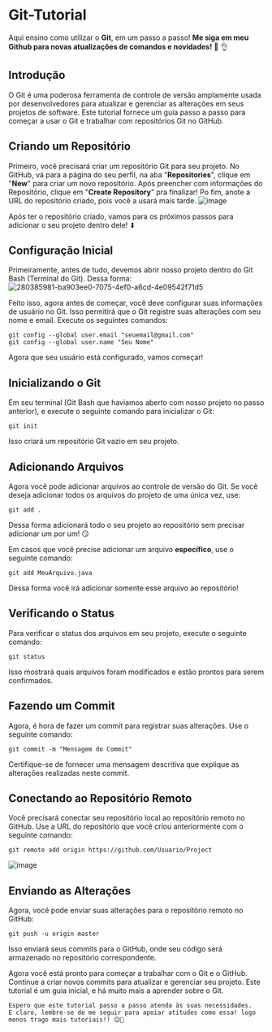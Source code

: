 
# Git-Tutorial

Aqui ensino como utilizar o **Git**, em um passo a passo! **Me siga em meu Github para novas atualizações de comandos e novidades!** 🧙	👌

## Introdução

O Git é uma poderosa ferramenta de controle de versão amplamente usada por desenvolvedores para atualizar e gerenciar as alterações em seus projetos de software. Este tutorial fornece um guia passo a passo para começar a usar o Git e trabalhar com repositórios Git no GitHub.

## Criando um Repositório

Primeiro, você precisará criar um repositório Git para seu projeto. No GitHub, vá para a página do seu perfil, na aba "**Repositories**", clique em "**New**" para criar um novo repositório. Após preencher com informações do Repositório, clique em "**Create Repository**" pra finalizar! Po fim, anote a URL do repositório criado, pois você a usará mais tarde.
![image](https://github.com/AlaxAtaide/Git-Tutorial/assets/100983643/4a202674-a877-44f5-83db-29dcdd88d354)

Após ter o repositório criado, vamos para os próximos passos para adicionar o seu projeto dentro dele! ⬇

## Configuração Inicial

Primeiramente, antes de tudo, devemos abrir nosso projeto dentro do Git Bash (Terminal do Git). Dessa forma:
![280385981-ba903ee0-7075-4ef0-a6cd-4e09542f71d5](https://github.com/AlaxAtaide/Git-Tutorial/assets/100983643/5a0086da-fcf5-4223-b6de-80b41754a48b)


Feito isso, agora antes de começar, você deve configurar suas informações de usuário no Git. Isso permitirá que o Git registre suas alterações com seu nome e email. Execute os seguintes comandos:

```shell
git config --global user.email "seuemail@gmail.com"
git config --global user.name "Seu Nome"
```

Agora que seu usuário está configurado, vamos começar!

## Inicializando o Git

Em seu terminal (Git Bash que haviamos aberto com nosso projeto no passo anterior), e execute o seguinte comando para inicializar o Git:

```shell
git init
```

Isso criará um repositório Git vazio em seu projeto.

## Adicionando Arquivos

Agora você pode adicionar arquivos ao controle de versão do Git.  Se você deseja adicionar todos os arquivos do projeto de uma única vez, use:

```shell
git add .
```
Dessa forma adicionará todo o seu projeto ao repositório sem precisar adicionar um por um! 😏 

Em casos que você precise adicionar um arquivo **específico**, use o seguinte comando:

```shell
git add MeuArquivo.java
```
Dessa forma você irá adicionar somente esse arquivo ao repositório!


## Verificando o Status

Para verificar o status dos arquivos em seu projeto, execute o seguinte comando:

```shell
git status
```

Isso mostrará quais arquivos foram modificados e estão prontos para serem confirmados.

## Fazendo um Commit

Agora, é hora de fazer um commit para registrar suas alterações. Use o seguinte comando:

```shell
git commit -m "Mensagem do Commit"
```

Certifique-se de fornecer uma mensagem descritiva que explique as alterações realizadas neste commit.

## Conectando ao Repositório Remoto

Você precisará conectar seu repositório local ao repositório remoto no GitHub. Use a URL do repositório que você criou anteriormente com o seguinte comando:

```shell
git remote add origin https://github.com/Usuario/Project
```
![image](https://github.com/AlaxAtaide/Git-Tutorial/assets/100983643/3ee96ed9-e43f-4526-bde6-33f18e3cba61)

## Enviando as Alterações

Agora, você pode enviar suas alterações para o repositório remoto no GitHub:

```shell
git push -u origin master
```

Isso enviará seus commits para o GitHub, onde seu código será armazenado no repositório correspondente.

Agora você está pronto para começar a trabalhar com o Git e o GitHub. Continue a criar novos commits para atualizar e gerenciar seu projeto. Este tutorial é um guia inicial, e há muito mais a aprender sobre o Git.

```
Espero que este tutorial passo a passo atenda às suas necessidades.
E claro, lembre-se de me seguir para apoiar atitudes como essa! logo menos trago mais tutoriais!! 😉💯
